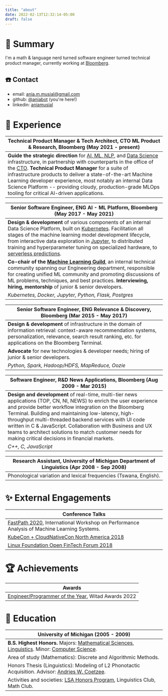 ```yaml
---
title: "about"
date: 2022-02-13T12:32:14-05:00
draft: false
---
```


# :information_desk_person: Summary

I'm a math & language nerd turned software engineer turned technical product manager, currently working at [Bloomberg](http://techatbloomberg.com).

## :phone: Contact
* email: ania.m.musial@gmail.com
* github: [@aniabot](http://github.com/aniabot) (you're here!)
* linkedin: [aniamusial](https://www.linkedin.com/in/aniamusial/)

# :office: Experience

| Technical Product Manager & Tech Architect, CTO ML Product & Research, Bloomberg (May 2021 - present)|
| --- | 
| **Guide the strategic direction** for [AI, ML, NLP](https://www.bloomberg.com/company/values/tech-at-bloomberg/artificial-intelligence-ai/), and [Data Science](https://www.techatbloomberg.com/post-topic/data-science/) infrastructure, in partnership with counterparts in the office of the [CTO](https://thestack.technology/bloomberg-cto-shawn-edwards-interview/). **Technical Product Manager** for a suite of infrastructure products to deliver a state-of-the-art Machine Learning developer experience, most notably an internal Data Science Platform -- providing cloudy, production-grade MLOps tooling for critical AI-driven applications. |

| Senior Software Engineer, ENG AI - ML Platform, Bloomberg (May 2017 - May 2021)|
| --- | 
| **Design & development** of various components of an internal Data Science Platform, built on [Kubernetes](http://kubernetes.io). Facilitation all stages of the machine learning model development lifecycle, from interactive data exploration in [Jupyter](http://jupyter.org), to distributed training and hyperparameter tuning on specialized hardware, to [serverless predictions](https://kserve.github.io). |
| **Co-chair of the [Machine Learning Guild](https://www.techatbloomberg.com/blog/how-guilds-promote-the-exchange-of-technical-ideas-best-practices-within-bloomberg-engineering/)**, an internal technical community spanning our Engineering department, responsible for creating unified ML community and promoting discussions of ML problems, techniques, and best practices. **Interviewing, hiring, mentorship** of junior & senior developers. |
| _Kubernetes, Docker, Jupyter, Python, Flask, Postgres_ |

| Senior Software Engineer, ENG Relevance & Discovery, Bloomberg (Mar 2015 - May 2017) |
| --- |
| **Design & development** of infrastructure in the domain of information retrieval: context-aware recommendation systems, personalization, relevance, search result ranking, etc. for applications on the Bloomberg Terminal. |
| **Advocate** for new technologies & developer needs; hiring of junior & senior developers. |
| _Python, Spark, Hadoop/HDFS, MapReduce, Oozie_ |

| Software Engineer, R&D News Applications, Bloomberg (Aug 2009 - Mar 2015) |
| --- | 
| **Design and development** of real-time, multi-tier news applications (TOP, CN, NI, NEWS) to enrich the user experience and provide better workflow integration on the Bloomberg Terminal. Building and maintaining low-latency, high-throughput multi-threaded backend services with UI code written in C & JavaScript. Collaboration with Business and UX teams to architect solutions to match customer needs for making critical decisions in financial markets. |
| _C++, C, JavaScript_ |

| Research Assistant, University of Michigan Department of Linguistics (Apr 2008 - Sep 2008) |
| --- | 
| Phonological variation and lexical frequencies (Tswana, English). |

# :sparkles: External Engagements

| Conference Talks |
| --- |
| [FastPath 2020](https://fastpath2020.github.io/Program.html), International Workshop on Performance Analysis of Machine Learning Systems. |
| [KubeCon + CloudNativeCon North America 2018](https://fastpath2020.github.io/Program.html) |
| [Linux Foundation Open FinTech Forum 2018](https://sched.co/G4k7) |

# :trophy: Achievements

| Awards |
| --- |
| [Engineer/Programmer of the Year](https://www.waterstechnology.com/awards-rankings/7939086/witad-awards-2022-engineerprogrammer-of-the-year-ania-musial-bloomberg), Witad Awards 2022 |


# :school: Education

| University of Michigan (2005 - 2009) |
| --- | 
| **B.S. Highest Honors.** Majors: [Mathematical Sciences](https://lsa.umich.edu/math/undergraduates/major-and-minor-programs/mathematical-sciences.html), [Linguistics](https://lsa.umich.edu/lsa/academics/majors-minors/linguistics-major.html). Minor: [Computer Science](https://cse.engin.umich.edu/academics/undergraduate/computer-science-minor/). |
| Area of study (Mathematics): Discrete and Algorithmic Methods. |
| Honors Thesis (Linguistics): Modeling of L2 Phonotactic Acquisition. Advisor: [Andries W. Coetzee](https://sites.lsa.umich.edu/coetzee/). |
| Activities and societies: [LSA Honors Program](https://lsa.umich.edu/honors), Linguistics Club, Math Club. |
